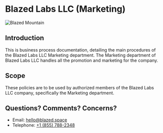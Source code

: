 # Blazed Labs LLC (Marketing)

![Blazed Mountain](https://blazed.sirv.com/logo/Wallpaper-Beaker.png?w=500&h=500 "Beaker")

## Introduction
This is business process documentation, detailing the main procedures of the Blazed Labs LLC Marketing department. The Marketing department of Blazed Labs LLC handles all the promotion and marketing for the company.

## Scope
These policies are to be used by authorized members of the Blazed Labs LLC company, specifically the Marketing department. 



## Questions? Comments? Concerns?
* Email: [hello@blazed.space](mailto:hello@blazed.space)
* Telephone: [+1 (855) 788-2348](tel:+18557882348)